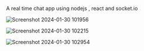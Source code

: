 A  real time chat app using nodejs , react and socket.io 

![Screenshot 2024-01-30 101956](https://github.com/Omar7-leb/ChatApp/assets/125736709/0997d04c-8889-4807-bcf0-caf76b873ab0)

![Screenshot 2024-01-30 102215](https://github.com/Omar7-leb/ChatApp/assets/125736709/04728ab3-665b-4dea-9a54-b3cd2475b4e4)

![Screenshot 2024-01-30 102954](https://github.com/Omar7-leb/ChatApp/assets/125736709/f770da65-b07c-42a8-a08c-592b3ddb9ebb)
